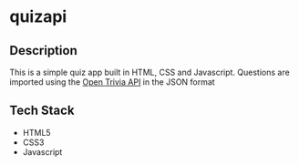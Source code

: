 # quizapi
## Description
This is a simple quiz app built in HTML, CSS and Javascript.
Questions are imported using the [Open Trivia API](https://opentdb.com/api_config.php) in the JSON format
## Tech Stack
- HTML5
- CSS3
- Javascript
